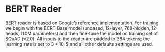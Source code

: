 # BERT Reader

BERT reader is based on Google’s reference implementation. For training, we begin with the BERT-Base model (uncased, 12-layer, 768-hidden, 12-heads, 110M parameters) and then fine-tune the model on training set of SQuAD (v2.0). All inputs to the reader are padded to 384 tokens; the learning rate is set to 3 * 10-5 and all other defaults settings are used. 
